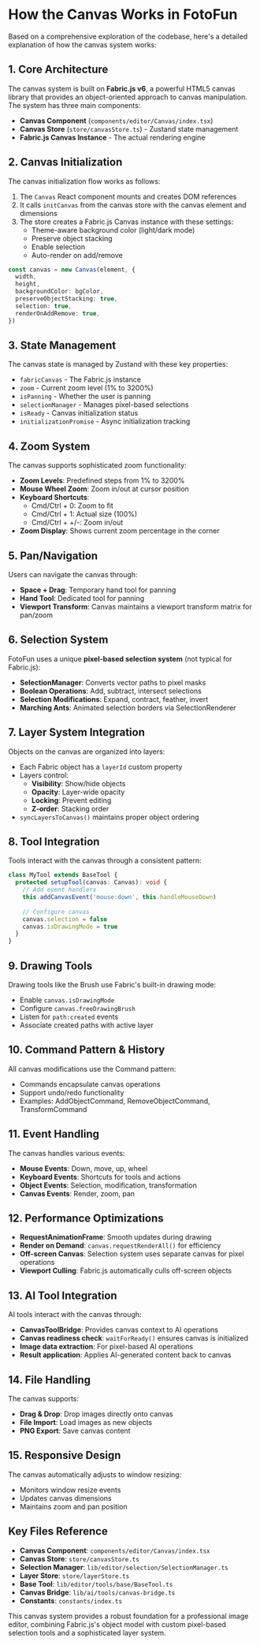 # How the Canvas Works in FotoFun

Based on a comprehensive exploration of the codebase, here's a detailed explanation of how the canvas system works:

## 1. Core Architecture

The canvas system is built on **Fabric.js v6**, a powerful HTML5 canvas library that provides an object-oriented approach to canvas manipulation. The system has three main components:

- **Canvas Component** (`components/editor/Canvas/index.tsx`)
- **Canvas Store** (`store/canvasStore.ts`) - Zustand state management
- **Fabric.js Canvas Instance** - The actual rendering engine

## 2. Canvas Initialization

The canvas initialization flow works as follows:

1. The `Canvas` React component mounts and creates DOM references
2. It calls `initCanvas` from the canvas store with the canvas element and dimensions
3. The store creates a Fabric.js Canvas instance with these settings:
   - Theme-aware background color (light/dark mode)
   - Preserve object stacking
   - Enable selection
   - Auto-render on add/remove

```typescript
const canvas = new Canvas(element, {
  width,
  height,
  backgroundColor: bgColor,
  preserveObjectStacking: true,
  selection: true,
  renderOnAddRemove: true,
})
```

## 3. State Management

The canvas state is managed by Zustand with these key properties:

- `fabricCanvas` - The Fabric.js instance
- `zoom` - Current zoom level (1% to 3200%)
- `isPanning` - Whether the user is panning
- `selectionManager` - Manages pixel-based selections
- `isReady` - Canvas initialization status
- `initializationPromise` - Async initialization tracking

## 4. Zoom System

The canvas supports sophisticated zoom functionality:

- **Zoom Levels**: Predefined steps from 1% to 3200%
- **Mouse Wheel Zoom**: Zoom in/out at cursor position
- **Keyboard Shortcuts**: 
  - Cmd/Ctrl + 0: Zoom to fit
  - Cmd/Ctrl + 1: Actual size (100%)
  - Cmd/Ctrl + +/-: Zoom in/out
- **Zoom Display**: Shows current zoom percentage in the corner

## 5. Pan/Navigation

Users can navigate the canvas through:

- **Space + Drag**: Temporary hand tool for panning
- **Hand Tool**: Dedicated tool for panning
- **Viewport Transform**: Canvas maintains a viewport transform matrix for pan/zoom

## 6. Selection System

FotoFun uses a unique **pixel-based selection system** (not typical for Fabric.js):

- **SelectionManager**: Converts vector paths to pixel masks
- **Boolean Operations**: Add, subtract, intersect selections
- **Selection Modifications**: Expand, contract, feather, invert
- **Marching Ants**: Animated selection borders via SelectionRenderer

## 7. Layer System Integration

Objects on the canvas are organized into layers:

- Each Fabric object has a `layerId` custom property
- Layers control:
  - **Visibility**: Show/hide objects
  - **Opacity**: Layer-wide opacity
  - **Locking**: Prevent editing
  - **Z-order**: Stacking order
- `syncLayersToCanvas()` maintains proper object ordering

## 8. Tool Integration

Tools interact with the canvas through a consistent pattern:

```typescript
class MyTool extends BaseTool {
  protected setupTool(canvas: Canvas): void {
    // Add event handlers
    this.addCanvasEvent('mouse:down', this.handleMouseDown)
    
    // Configure canvas
    canvas.selection = false
    canvas.isDrawingMode = true
  }
}
```

## 9. Drawing Tools

Drawing tools like the Brush use Fabric's built-in drawing mode:

- Enable `canvas.isDrawingMode`
- Configure `canvas.freeDrawingBrush`
- Listen for `path:created` events
- Associate created paths with active layer

## 10. Command Pattern & History

All canvas modifications use the Command pattern:

- Commands encapsulate canvas operations
- Support undo/redo functionality
- Examples: AddObjectCommand, RemoveObjectCommand, TransformCommand

## 11. Event Handling

The canvas handles various events:

- **Mouse Events**: Down, move, up, wheel
- **Keyboard Events**: Shortcuts for tools and actions
- **Object Events**: Selection, modification, transformation
- **Canvas Events**: Render, zoom, pan

## 12. Performance Optimizations

- **RequestAnimationFrame**: Smooth updates during drawing
- **Render on Demand**: `canvas.requestRenderAll()` for efficiency
- **Off-screen Canvas**: Selection system uses separate canvas for pixel operations
- **Viewport Culling**: Fabric.js automatically culls off-screen objects

## 13. AI Tool Integration

AI tools interact with the canvas through:

- **CanvasToolBridge**: Provides canvas context to AI operations
- **Canvas readiness check**: `waitForReady()` ensures canvas is initialized
- **Image data extraction**: For pixel-based AI operations
- **Result application**: Applies AI-generated content back to canvas

## 14. File Handling

The canvas supports:

- **Drag & Drop**: Drop images directly onto canvas
- **File Import**: Load images as new objects
- **PNG Export**: Save canvas content

## 15. Responsive Design

The canvas automatically adjusts to window resizing:

- Monitors window resize events
- Updates canvas dimensions
- Maintains zoom and pan position

## Key Files Reference

- **Canvas Component**: `components/editor/Canvas/index.tsx`
- **Canvas Store**: `store/canvasStore.ts`
- **Selection Manager**: `lib/editor/selection/SelectionManager.ts`
- **Layer Store**: `store/layerStore.ts`
- **Base Tool**: `lib/editor/tools/base/BaseTool.ts`
- **Canvas Bridge**: `lib/ai/tools/canvas-bridge.ts`
- **Constants**: `constants/index.ts`

This canvas system provides a robust foundation for a professional image editor, combining Fabric.js's object model with custom pixel-based selection tools and a sophisticated layer system. 
